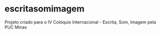 # escritasomimagem
Projeto criado para o  IV Colóquio Internacional - Escrita, Som, Imagem pela PUC Minas
